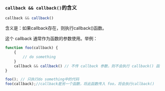 
### `callback && callback()`的含义

```javascript
callback && callback()
```


含义是：如果callback存在，则执行callback()函数。

这个 callback 通常作为函数的参数使用。举例：


```javascript
function foo(callback) {
    {
        // do something
    }
    callback && callback() // 不传 callback 参数，则不会执行 callback() 函数
}

foo(); // 只执行do something中的代码
foo(callback);//callback是另一个函数，将此函数传入 foo，将会执行callback()
```



